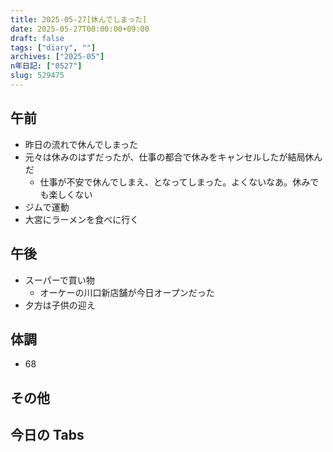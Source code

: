 ```yaml
---
title: 2025-05-27[休んでしまった]
date: 2025-05-27T00:00:00+09:00
draft: false
tags: ["diary", ""]
archives: ["2025-05"]
n年日記: ["0527"]
slug: 529475
---
```


## 午前

- 昨日の流れで休んでしまった
- 元々は休みのはずだったが、仕事の都合で休みをキャンセルしたが結局休んだ
  - 仕事が不安で休んでしまえ、となってしまった。よくないなあ。休みでも楽しくない
- ジムで運動
- 大宮にラーメンを食べに行く

## 午後

- スーパーで買い物
  - オーケーの川口新店舗が今日オープンだった
- 夕方は子供の迎え

## 体調

- 68

## その他

## 今日の Tabs
